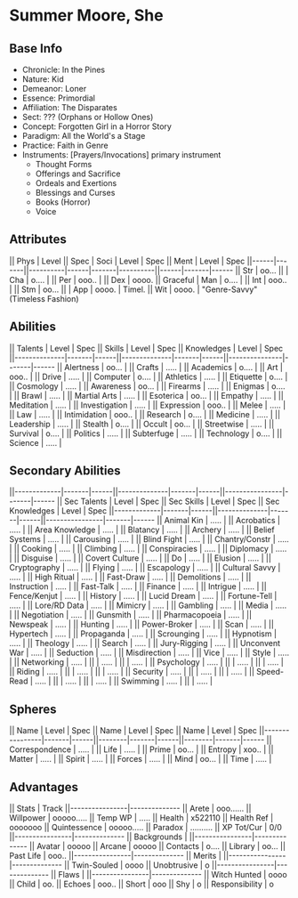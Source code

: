 # Summer Moore, She
## Base Info
- Chronicle: In the Pines
- Nature: Kid
- Demeanor: Loner
- Essence: Primordial
- Affiliation: The Disparates
- Sect: ??? (Orphans or Hollow Ones)
- Concept: Forgotten Girl in a Horror Story
- Paradigm: All the World's a Stage
- Practice: Faith in Genre
- Instruments: [Prayers/Invocations] primary instrument
  - Thought Forms
  - Offerings and Sacrifice
  - Ordeals and Exertions
  - Blessings and Curses
  - Books (Horror)
  - Voice


## Attributes
|| Phys | Level || Spec     | Soci | Level | Spec     || Ment | Level | Spec
||------|-------||----------|------|-------|----------||------|-------|------
|| Str  | oo... ||          | Cha  | o.... |          || Per  | ooo.. |
|| Dex  | oooo. || Graceful | Man  | o.... |          || Int  | ooo.. |
|| Stm  | oo... ||          | App  | oooo. | Timel.   || Wit  | oooo. | "Genre-Savvy"
                                            (Timeless Fashion)
## Abilities
|| Talents      | Level | Spec || Skills       | Level | Spec || Knowledges    | Level | Spec
||--------------|-------|------||--------------|-------|------||---------------|-------|------
|| Alertness    | oo... |      || Crafts       | ..... |      || Academics     | o.... |
|| Art          | ooo.. |      || Drive        | ..... |      || Computer      | o.... |
|| Athletics    | ..... |      || Etiquette    | o.... |      || Cosmology     | ..... |
|| Awareness    | oo... |      || Firearms     | ..... |      || Enigmas       | o.... |
|| Brawl        | ..... |      || Martial Arts | ..... |      || Esoterica     | oo... |
|| Empathy      | ..... |      || Meditation   | ..... |      || Investigation | ..... |
|| Expression   | ooo.. |      || Melee        | ..... |      || Law           | ..... |
|| Intimidation | ooo.. |      || Research     | o.... |      || Medicine      | ..... |
|| Leadership   | ..... |      || Stealth      | o.... |      || Occult        | oo... |
|| Streetwise   | ..... |      || Survival     | o.... |      || Politics      | ..... |
|| Subterfuge   | ..... |      || Technology   | o.... |      || Science       | ..... |

## Secondary Abilities
||-------------|-------|------||--------------|-------|------||----------------|-------|------
|| Sec Talents | Level | Spec || Sec Skills   | Level | Spec || Sec Knowledges | Level | Spec
||-------------|-------|------||--------------|-------|------||----------------|-------|------
|| Animal Kin  | ..... |      || Acrobatics   | ..... |      || Area Knowledge | ..... |
|| Blatancy    | ..... |      || Archery      | ..... |      || Belief Systems | ..... |
|| Carousing   | ..... |      || Blind Fight  | ..... |      || Chantry/Constr | ..... |
|| Cooking     | ..... |      || Climbing     | ..... |      || Conspiracies   | ..... |
|| Diplomacy   | ..... |      || Disguise     | ..... |      || Covert Culture | ..... |
|| Do          | ..... |      || Elusion      | ..... |      || Cryptography   | ..... |
|| Flying      | ..... |      || Escapology   | ..... |      || Cultural Savvy | ..... |
|| High Ritual | ..... |      || Fast-Draw    | ..... |      || Demolitions    | ..... |
|| Instruction | ..... |      || Fast-Talk    | ..... |      || Finance        | ..... |
|| Intrigue    | ..... |      || Fence/Kenjut | ..... |      || History        | ..... |
|| Lucid Dream | ..... |      || Fortune-Tell | ..... |      || Lore/RD Data   | ..... |
|| Mimicry     | ..... |      || Gambling     | ..... |      || Media          | ..... |
|| Negotiation | ..... |      || Gunsmith     | ..... |      || Pharmacopoeia  | ..... |
|| Newspeak    | ..... |      || Hunting      | ..... |      || Power-Broker   | ..... |
|| Scan        | ..... |      || Hypertech    | ..... |      || Propaganda     | ..... |
|| Scrounging  | ..... |      || Hypnotism    | ..... |      || Theology       | ..... |
|| Search      | ..... |      || Jury-Rigging | ..... |      || Unconvent War  | ..... |
|| Seduction   | ..... |      || Misdirection | ..... |      || Vice           | ..... |
|| Style       | ..... |      || Networking   | ..... |      ||                | ..... |
||             | ..... |      || Psychology   | ..... |      ||                | ..... |
||             | ..... |      || Riding       | ..... |      ||                | ..... |
||             | ..... |      || Security     | ..... |      ||                | ..... |
||             | ..... |      || Speed-Read   | ..... |      ||                | ..... |
||             | ..... |      || Swimming     | ..... |      ||                | ..... |

## Spheres
|| Name           | Level | Spec || Name   | Level | Spec || Name   | Level | Spec
||----------------|-------|------||--------|-------|------||--------|-------|------
|| Correspondence | ..... |      || Life   | ..... |      || Prime  | oo... |
|| Entropy        | xoo.. |      || Matter | ..... |      || Spirit | ..... |
|| Forces         | ..... |      || Mind   | oo... |      || Time   | ..... |

## Advantages
|| Stats          | Track
||----------------|--------------
|| Arete          | ooo......
|| Willpower      | ooooo.....
||   Temp WP      | .....
|| Health         | x522110
||   Health Ref   | ooooooo
|| Quintessence   | ooooo.....
|| Paradox        | ..........
|| XP Tot/Cur     | 0/0
||----------------|--------------
|| Backgrounds    |
||----------------|--------------
|| Avatar         | ooooo
|| Arcane         | ooooo
|| Contacts       | o....
|| Library        | oo...
|| Past Life      | ooo..
||----------------|--------------
|| Merits         |
||----------------|--------------
|| Twin-Souled    | oooo
|| Unobtrusive    | o
||----------------|--------------
|| Flaws          |
||----------------|--------------
|| Witch Hunted   | oooo
|| Child          | oo.
|| Echoes         | ooo..
|| Short          | ooo
|| Shy            | o
|| Responsibility | o